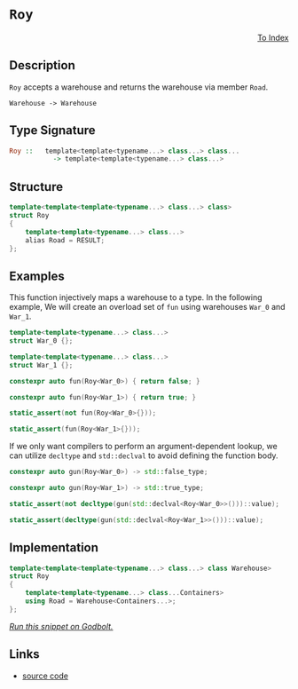 <!-- Copyright 2024 Feng Mofan
SPDX-License-Identifier: Apache-2.0 -->

# `Roy`

<p style='text-align: right;'><a href="../../index.md#identities">To Index</a></p>

## Description

`Roy` accepts a warehouse and returns the warehouse via member `Road`.

<pre><code>Warehouse -> Warehouse</code></pre>

## Type Signature

```Haskell
Roy ::   template<template<typename...> class...> class...
           -> template<template<typename...> class...>
```

## Structure

```C++
template<template<template<typename...> class...> class>
struct Roy
{
    template<template<typename...> class...>
    alias Road = RESULT;
};
```

## Examples

This function injectively maps a warehouse to a type.
In the following example, We will create an overload set of `fun` using warehouses `War_0` and `War_1`.

```C++
template<template<typename...> class...>
struct War_0 {};

template<template<typename...> class...>
struct War_1 {};

constexpr auto fun(Roy<War_0>) { return false; }

constexpr auto fun(Roy<War_1>) { return true; }

static_assert(not fun(Roy<War_0>{}));

static_assert(fun(Roy<War_1>{}));
```

If we only want compilers to perform an argument-dependent lookup, we can utilize `decltype` and `std::declval` to avoid defining the function body.

```C++
constexpr auto gun(Roy<War_0>) -> std::false_type;

constexpr auto gun(Roy<War_1>) -> std::true_type;

static_assert(not decltype(gun(std::declval<Roy<War_0>>()))::value);

static_assert(decltype(gun(std::declval<Roy<War_1>>()))::value);
```

## Implementation

```C++
template<template<template<typename...> class...> class Warehouse>
struct Roy
{
    template<template<typename...> class...Containers>
    using Road = Warehouse<Containers...>;
};
```

[*Run this snippet on Godbolt.*](https://godbolt.org/#z:OYLghAFBqd5QCxAYwPYBMCmBRdBLAF1QCcAaPECAMzwBtMA7AQwFtMQByARg9KtQYEAysib0QXACx8BBAKoBnTAAUAHpwAMvAFYTStJg1DIApACYAQuYukl9ZATwDKjdAGFUtAK4sGIAMykrgAyeAyYAHI%2BAEaYxCAAbKQADqgKhE4MHt6%2BASlpGQKh4VEssfFJdpgOmUIETMQE2T5%2BgVU1AnUNBMWRMXGJtvWNzbltwz1hfWUDCQCUtqhexMjsHASYLMkGGyb%2BbhtbO5h7B5vbTLv7BACeyYysmAB0L3vYANTIBgoKL09vn2%2BCneAHUGpgEEslG8TBoAIIKAjELwOd4AEUw9GATGQN1hcJMAHYrPD3mT3ocLlczkdLidrncHmw/gCvkwfn8PIImFNiAoYaTyV50kZ3gAlVBMdDvPZo0HgyHC%2BluLn1Xm/V7%2BbB7EkEwlonX4/EAegAVOaLZarcaTZb3gAVbBCe1Cd6Wm3ws1W70Wj0E%2BGU46nQN04OM5jMzUfNkcqP4xHI1Fg4gAfQ0MuJRIN/l1%2BJD1Pzytu9wjzyjgPZGv%2BWvjSJRBHlqa4Gas%2BsN8NtFveADE8HyG/bMIi3b6jfC0AxEZhVMliO8mF4iO8qF4GBAMVicXj9sm0285i33sRMARlgxl2JoTmMwaO%2BOBFOZ3OF0uV2uN5hsbjTruuPvD8ep7EOedb0hYN5jgi9SOMgKaVnEBAQAwqANm%2B66Yp%2BW4/g0e41pm%2BpzHM7b%2BlBlx4LB8GNNQq7oZu347jhf54a2aKEcRnbmu8QjVAI0qDsO7qQeY/hhF8XhYDK%2ByLnQhDbtqd5whOj6zvOi6oO8wA0R%2BX7bm4u4aP%2BAC0AKIugIAgFQl6YCmxZgZBSkbE%2BqlLpp74YTp2FNkZJkEGZICgTZjLsfCiJkRRPwIUhKHvFgXy2dANGmeZsW0AAbmIpzaVhDGpgZNZahAhFzOZ6XeJgRE5pBoUwXBEVUSl8WuRASUgClpWZe52V6YxMIFUVJViF45U6hwCy0JwACsvB%2BBwWikKgnBuNY1jvAoSwrJgMpmP4PCkAQmijQsADWIATZITwaJIXCEv4GgTRoZgJAkZgABwvfonCSLwLASBoGikDNc0LRwvAKCA/37bNo2kHAsAwIgIBLAQySLuQlBoFsdBxBEjycKoL0JIZCSSBpyDIO8UhPGYvCYPgRDEHgZlcDIggiGI7BSCz8hKGoB2kLozMAO7EEwyScDwY2TdNfPAwA8ouKMNqgVDvPjhPE6T5OU2Y7wQB4mP0HOwlcHMvCQ1oCwQEgGPJFjZAUBANt2yAwBSGYfB0BsfKUNEfPRGEDQ3OLvD%2B8wxA3LL0TaNUkO7RjbCCLLDC0EHUOkFg0ReMAbhiLQYPcLwWAsIYwDiGn%2BDHjUqVDnz07VIuay7WEGzjWntB4NEIvhx4WB80ieA/QXpDV8Q0RpJgGLF0Y7dGAdCxUAYwAKAAangmCC7LJbB1zbPiJz/CCIoKjqGnAv6CXKDLZY%2Bgd2DkALKgySOA%2BnCGaZsqmJY1hmEDI8M1gd9Cq2Awh0PwEBXCjD8MzEIUxSjlD0KkdIz8sieBaAggoyDehwIGMzdoyCugjFQbkXBID8ETCwf0eIuCJiQL0KFRoFCZhUIWGtZYqwJCSw4FNAGMtOCqwJkTEmwAyYU3OjrCAuBCAkC2jtU2e054LAQJgKUAwgEnUkP4J4ABOfwhJJCXTMJIBIf0JoJC0R9DgX1SA/R2k8BIXAEgvS0S9BxZ0uATR0UkQGvBgag3BvIqGlt4ZW0RgrVGDsnaGxxmwTgDQWCpUJIZJgFZRRcC0U8LgF0aZ0xIIzPQB9hCiD3tIApR9eanxAO7YWotg6cO4d4%2BanB5bI0XO8ZW85iDxMScktkqT0mZPTHrVABs4gyLMHI820MQmRLiGjR2wzbaGxAHEhJhlemuy0Vwf6NBaBezBhAX2adQ6B23sc8Okdo4OG3vHRgBAk4pz5hnLOOdaB523kXEuZc5oVxjngau%2Bc5p12QA3bezdMR83bp3QOPc1hzX7oPXaI8x5KEnp8sIoBAl8EXivNeG8t5DwKbvDmJTZBlJPnNXQ7sDCz0/lYa%2BkLAEPyfpkfOb9fIfyvhYH%2BPi/6MxrvfYB9hkEuAYO4IhUCgiisYfA5miDCgoJyBKuVmDYGULoaQ2oNDxXqqFZq7o0qcFDG6LQ6h%2BrVVMI4YsNhHM6nSzTsDDpXSkkpOABTfpF1daSPpjIk2ZsFGkCUSo%2BIQDW5WJseky6hIPGEhupIQxxNmYNN8bYfxkygnwBCUjRWcyZnEGiWsOJGsWAKFSuTVKaSnjHERNkqR/98myCJRIElh8ebkp0HkapYsC62p4fappYSlYq0LSTYtpb3jlvSVWhsQyRlG22v4CZc8YbWwWXbHNq6lmluSMkFME6UxTrgp04mHtdlxH2YcuaZzU67SvRcmO1zhkJzucnVO3zMCZ2zrnfOu0PnT1hYXPsvz/m11UPXDYoLBDgrbh3LuNwYV9wZgi3gSLx6ounuipdC8mBL1XuvTejBt6EqKcSrmZK%2Ba6ECNS4wnKb7REZfNZlL8ODGiSrS7%2Bv84j/35UAvBmQRVisVXoGBJQ1WyowZkE1%2BQkGZANVQwVvzOhasEyQ3VimzUiYtaawhymjUMPNTKlh612EmwsfU3hHBHVFpLWWitU7PU5LnbIv1gTFHKKwMGzhYbKnpP8P4Ca90rp/V84SRxvagacD8RDf16iJraImi9R6WjJBaJurorglHOD%2BDteFkGASLacOpmFnxEW8uHWHmevjkggA)

## Links

- [source code](../../../conceptrodon/roy.hpp)
